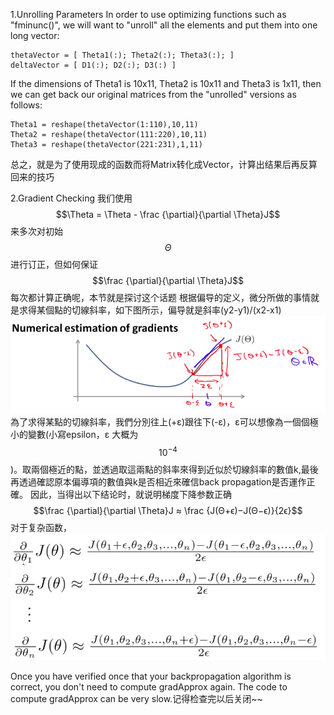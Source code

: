 1.Unrolling Parameters
In order to use optimizing functions such as "fminunc()", we will want to "unroll" all the elements and put them into one long vector:


```
thetaVector = [ Theta1(:); Theta2(:); Theta3(:); ]
deltaVector = [ D1(:); D2(:); D3(:) ]
```



If the dimensions of Theta1 is 10x11, Theta2 is 10x11 and Theta3 is 1x11, then we can get back our original matrices from the "unrolled" versions as follows:


```
Theta1 = reshape(thetaVector(1:110),10,11)
Theta2 = reshape(thetaVector(111:220),10,11)
Theta3 = reshape(thetaVector(221:231),1,11)

```

总之，就是为了使用现成的函数而将Matrix转化成Vector，计算出结果后再反算回来的技巧

2.Gradient Checking
我们使用 $$\Theta = \Theta - \frac {\partial}{\partial \Theta}J$$ 来多次对初始$$\Theta$$进行订正，但如何保证 $$\frac {\partial}{\partial \Theta}J$$每次都计算正确呢，本节就是探讨这个话题
根据偏导的定义，微分所做的事情就是求得某個點的切線斜率，如下图所示，偏导就是斜率(y2-y1)/(x2-x1)
![](/机器学习/images/42.png)
為了求得某點的切線斜率，我們分別往上(+ε)跟往下(-ε)，ε可以想像為一個個極小的變數(小寫epsilon，ε 大概为$$10^{-4}$$)。取兩個極近的點，並透過取這兩點的斜率來得到近似於切線斜率的數值k,最後再透過確認原本偏導項的數值與k是否相近來確信back propagation是否運作正確。
因此，当得出以下结论时，就说明梯度下降参数正确
$$\frac {\partial}{\partial \Theta}J ≈ \frac {J(Θ+ϵ)−J(Θ−ϵ)}{2ϵ}$$
对于复杂函数，![](/机器学习/images/43.png)

Once you have verified once that your backpropagation algorithm is correct, you don't need to compute gradApprox again. The code to compute gradApprox can be very slow.记得检查完以后关闭~~